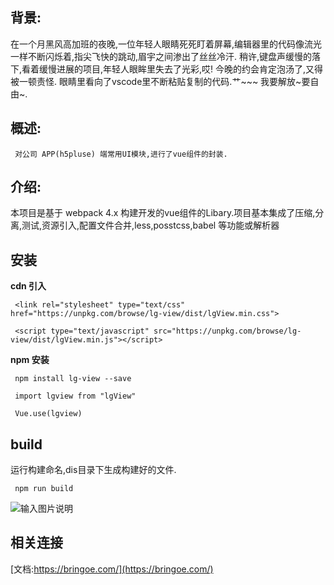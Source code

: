 
## 背景:
    
  在一个月黑风高加班的夜晚,一位年轻人眼睛死死盯着屏幕,编辑器里的代码像流光一样不断闪烁着,指尖飞快的跳动,眉宇之间渗出了丝丝冷汗.
稍许,键盘声缓慢的落下,看着缓慢进展的项目,年轻人眼眸里失去了光彩,哎! 今晚的约会肯定泡汤了,又得被一顿责怪. 眼睛里看向了vscode里不断粘贴复制的代码.艹~~~ 我要解放~要自由~.



## 概述:

     对公司 APP(h5pluse) 端常用UI模块,进行了vue组件的封装.

## 介绍:

 本项目是基于 webpack 4.x 构建开发的vue组件的Libary.项目基本集成了压缩,分离,测试,资源引入,配置文件合并,less,posstcss,babel 等功能或解析器

## 安装
 


 **cdn 引入** 

```
 <link rel="stylesheet" type="text/css" href="https://unpkg.com/browse/lg-view/dist/lgView.min.css">

 <script type="text/javascript" src="https://unpkg.com/browse/lg-view/dist/lgView.min.js"></script>

```
 **npm 安装** 


```
 npm install lg-view --save
```

```
 import lgview from "lgView"
   
 Vue.use(lgview)
```

## build 

运行构建命名,dis目录下生成构建好的文件.

```
 npm run build

```

![输入图片说明](https://images.gitee.com/uploads/images/2020/0327/155731_fec61355_2037786.png "屏幕截图.png")

## 相关连接

[文档:https://bringoe.com/](https://bringoe.com/)



